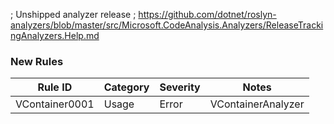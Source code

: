 ; Unshipped analyzer release
; https://github.com/dotnet/roslyn-analyzers/blob/master/src/Microsoft.CodeAnalysis.Analyzers/ReleaseTrackingAnalyzers.Help.md

### New Rules

| Rule ID        | Category | Severity | Notes              |
|----------------|----------|----------|--------------------|
| VContainer0001 | Usage    | Error    | VContainerAnalyzer |